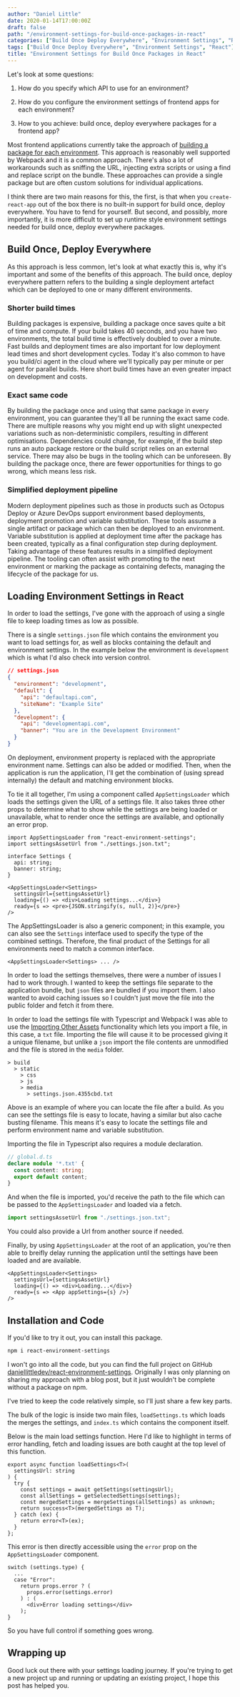 ```yaml
---
author: "Daniel Little"
date: 2020-01-14T17:00:00Z
draft: false
path: "/environment-settings-for-build-once-packages-in-react"
categories: ["Build Once Deploy Everywhere", "Environment Settings", "React"]
tags: ["Build Once Deploy Everywhere", "Environment Settings", "React"]
title: "Environment Settings for Build Once Packages in React"
---
```


Let's look at some questions:

1. How do you specify which API to use for an environment?

2. How do you configure the environment settings of frontend apps for each environment?

3. How to you achieve: build once, deploy everywhere packages for a frontend app?

Most frontend applications currently take the approach of [building a package for each environment](https://twitter.com/housecor/status/973881714710908928). This approach is reasonably well supported by Webpack and it is a common approach. There's also a lot of workarounds such as sniffing the URL, injecting extra scripts or using a find and replace script on the bundle. These approaches can provide a single package but are often custom solutions for individual applications.

I think there are two main reasons for this, the first, is that when you `create-react-app` out of the box there is no built-in support for build once, deploy everywhere. You have to fend for yourself. But second, and possibly, more importantly, it is more difficult to set up runtime style environment settings needed for build once, deploy everywhere packages.

## Build Once, Deploy Everywhere

As this approach is less common, let's look at what exactly this is, why it's important and some of the benefits of this approach. The build once, deploy everywhere pattern refers to the building a single deployment artefact which can be deployed to one or many different environments.

### Shorter build times

Building packages is expensive, building a package once saves quite a bit of time and compute. If your build takes 40 seconds, and you have two environments, the total build time is effectively doubled to over a minute. Fast builds and deployment times are also important for low deployment lead times and short development cycles. Today it's also common to have you build/ci agent in the cloud where we'll typically pay per minute or per agent for parallel builds. Here short build times have an even greater impact on development and costs.

### Exact same code

By building the package once and using that same package in every environment, you can guarantee they'll all be running the exact same code. There are multiple reasons why you might end up with slight unexpected variations such as non-deterministic compilers, resulting in different optimisations. Dependencies could change, for example, if the build step runs an auto package restore or the build script relies on an external service. There may also be bugs in the tooling which can be unforeseen. By building the package once, there are fewer opportunities for things to go wrong, which means less risk.

### Simplified deployment pipeline

Modern deployment pipelines such as those in products such as Octopus Deploy or Azure DevOps support environment based deployments, deployment promotion and variable substitution. These tools assume a single artifact or package which can then be deployed to an environment. Variable substitution is applied at deployment time after the package has been created, typically as a final configuration step during deployment. Taking advantage of these features results in a simplified deployment pipeline. The tooling can often assist with promoting to the next environment or marking the package as containing defects, managing the lifecycle of the package for us.

## Loading Environment Settings in React

In order to load the settings, I've gone with the approach of using a single file to keep loading times as low as possible.

There is a single `settings.json` file which contains the environment you want to load settings for, as well as blocks containing the default and environment settings. In the example below the environment is `development` which is what I'd also check into version control.

```json
// settings.json
{
  "environment": "development",
  "default": {
    "api": "defaultapi.com",
    "siteName": "Example Site"
  },
  "development": {
    "api": "developmentapi.com",
    "banner": "You are in the Development Environment"
  }
}
```

On deployment, environment property is replaced with the appropriate environment name. Settings can also be added or modified. Then, when the application is run the application, I'll get the combination of (using spread internally) the default and matching environment blocks.

To tie it all together, I'm using a component called `AppSettingsLoader` which loads the settings given the URL of a settings file. It also takes three other props to determine what to show while the settings are being loaded or unavailable, what to render once the settings are available, and optionally an error prop.

```tsx
import AppSettingsLoader from "react-environment-settings";
import settingsAssetUrl from "./settings.json.txt";

interface Settings {
  api: string;
  banner: string;
}

<AppSettingsLoader<Settings>
  settingsUrl={settingsAssetUrl}
  loading={() => <div>Loading settings...</div>}
  ready={s => <pre>{JSON.stringify(s, null, 2)}</pre>}
/>
```

The AppSettingsLoader is also a generic component; in this example, you can also see the `Settings` interface used to specify the type of the combined settings. Therefore, the final product of the Settings for all environments need to match a common interface.

```tsx
<AppSettingsLoader<Settings> ... />
```

In order to load the settings themselves, there were a number of issues I had to work through. I wanted to keep the settings file separate to the application bundle, but `json` files are bundled if you import them. I also wanted to avoid caching issues so I couldn't just move the file into the public folder and fetch it from there.

In order to load the settings file with Typescript and Webpack I was able to use the [Importing Other Assets](https://webpack.js.org/guides/typescript/#importing-other-assets) functionality which lets you import a file, in this case, a `txt` file. Importing the file will cause it to be processed giving it a unique filename, but unlike a `json` import the file contents are unmodified and the file is stored in the `media` folder.

```
> build
  > static
    > css
    > js
    > media
      > settings.json.4355cbd.txt
```

Above is an example of where you can locate the file after a build. As you can see the settings file is easy to locate, having a similar but also cache busting filename. This means it's easy to locate the settings file and perform environment name and variable substitution.

Importing the file in Typescript also requires a module declaration.

```typescript
// global.d.ts
declare module '*.txt' {
  const content: string;
  export default content;
}
```

And when the file is imported, you'd receive the path to the file which can be passed to the `AppSettingsLoader` and loaded via a fetch.

```typescript
import settingsAssetUrl from "./settings.json.txt";
```

You could also provide a Url from another source if needed.

Finally, by using `AppSettingsLoader` at the root of an application, you're then able to breifly delay running the application until the settings have been loaded and are available.

```tsx
<AppSettingsLoader<Settings>
  settingsUrl={settingsAssetUrl}
  loading={() => <div>Loading...</div>}
  ready={s => <App appSettings={s} />}
/>
```

## Installation and Code

If you'd like to try it out, you can install this package.

```bash
npm i react-environment-settings
```

I won't go into all the code, but you can find the full project on GitHub [daniellittledev/react-environment-settings](https://github.com/daniellittledev/react-environment-settings). Originally I was only planning on sharing my approach with a blog post, but it just wouldn't be complete without a package on npm.

I've tried to keep the code relatively simple, so I'll just share a few key parts.

The bulk of the logic is inside two main files, `loadSettings.ts` which loads the merges the settings, and `index.ts` which contains the component itself.

Below is the main load settings function. Here I'd like to highlight in terms of error handling, fetch and loading issues are both caught at the top level of this function.

```tsx
export async function loadSettings<T>(
  settingsUrl: string
) {
  try {
    const settings = await getSettings(settingsUrl);
    const allSettings = getSelectedSettings(settings);
    const mergedSettings = mergeSettings(allSettings) as unknown;
    return success<T>(mergedSettings as T);
  } catch (ex) {
    return error<T>(ex);
  }
};

```

This error is then directly accessible using the `error` prop on the `AppSettingsLoader` component.

```tsx
switch (settings.type) {
  ...
  case "Error":
    return props.error ? (
      props.error(settings.error)
    ) : (
      <div>Error loading settings</div>
    );
}

```

So you have full control if something goes wrong.

## Wrapping up

Good luck out there with your settings loading journey. If you're trying to get a new project up and running or updating an existing project, I hope this post has helped you.